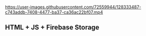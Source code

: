 

https://user-images.githubusercontent.com/72559944/128333487-c743addb-7408-4477-ba37-ca36ac22bf07.mp4

## HTML + JS + Firebase Storage
